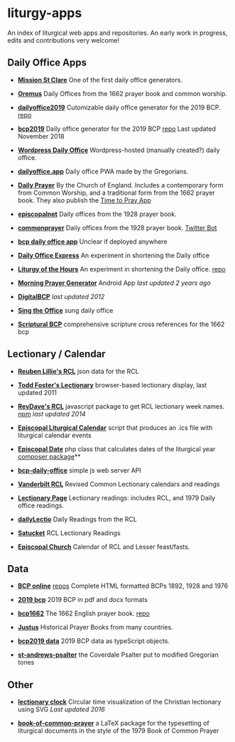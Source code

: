 # liturgy-apps
An index of liturgical web apps and repositories. An early work in progress, edits and contributions very welcome!

## Daily Office Apps

- **[Mission St Clare](https://www.missionstclare.com/english/index.html)** One of the first daily office generators.

- **[Oremus](http://oremus.org/)** Daily Offices from the 1662 prayer book and common worship.

- **[dailyoffice2019](https://www.dailyoffice2019.com)** Cutomizable daily office generator for the 2019 BCP. [repo](https://github.com/blocher/dailyoffice2019)

- **[bcp2019](https://bcp2019.com/)** Daily office generator for the 2019 BCP [repo](https://github.com/frpaulas/iphod) Last updated November 2018

- **[Wordpress Daily Office](https://dailyoffice.wordpress.com/)** Wordpress-hosted (manually created?) daily office.

- **[dailyoffice.app](https://dailyoffice.app/)** Daily office PWA made by the Gregorians.

- **[Daily Prayer](http://daily.commonworship.com/)** By the Church of England. Includes a contemporary form from Common Worship, and a traditional form from the 1662 prayer book. They also publish the [Time to Pray App](https://www.chpublishing.co.uk/apps/time-to-pray)

- **[episcopalnet](http://www.episcopalnet.org/)** Daily offices from the 1928 prayer book.

- **[commonprayer](http://www.commonprayer.org/)** Daily offices from the 1928 prayer book. [Twitter Bot](https://twitter.com/bcp1928)

- **[bcp daily office app](https://github.com/Renddslow/bcp-daily-office-app)** Unclear if deployed anywhere

- **[Daily Office Express](https://dailyofficeexpress.org/)** An experiment in shortening the Daily office

- **[Liturgy of the Hours](https://prayer.infopanel.org)** An experiment in shortening the Daily office. [repo](https://github.com/iethree/liturgy-of-the-hours)

- **[Morning Prayer Generator](https://github.com/rynstwrt/Morning-Prayer-Generator)** Android App _last updated 2 years ago_

- **[DigitalBCP](https://github.com/toddfoster/digitalbcp)** _last updated 2012_

- **[Sing the Office](https://singtheoffice.com/)** sung daily office

- **[Scriptural BCP](https://cwtc.gitlab.io/scriptural-bcp/index.html)** comprehensive scripture cross references for the 1662 bcp

## Lectionary / Calendar

- **[Reuben Lillie's RCL](https://github.com/reubenlillie/daily-office)** json data for the RCL

- **[Todd Foster's Lectionary](https://github.com/toddfoster/lectionary)** browser-based lectionary display, last updated 2011

- **[RevDave's RCL](https://github.com/revdave33/lectionary)** javascript package to get RCL lectionary week names. [npm](https://www.npmjs.com/package/lectionary) _last updated 2014_

- **[Episcopal Liturgical Calendar](https://github.com/paulburton0/EpiscopalLiturgicalCalendar)** script that produces an .ics file with liturgical calendar events

- **[Episcopal Date](https://github.com/peckrob/EpiscopalDate)** php class that calculates dates of the liturgical year [composer package](https://packagist.org/packages/peckrob/episcopaldate)**

- **[bcp-daily-office](https://github.com/Renddslow/bcp-daily-office)** simple js web server API

- **[Vanderbilt RCL](https://lectionary.library.vanderbilt.edu/)** Revised Common Lectionary calendars and readings

- **[Lectionary Page](http://lectionarypage.net/)** Lectionary readings: includes RCL, and 1979 Daily office readings.

- **[dailyLectio](https://www.dailylectio.net)** Daily Readings from the RCL

- **[Satucket](http://satucket.com/lectionary/)** RCL Lectionary Readings

- **[Episcopal Church](https://episcopalchurch.org/lectionary-calendar)** Calendar of RCL and Lesser feast/fasts.

## Data

- **[BCP online](https://www.bcponline.org/)** [repos](https://github.com/bcponline) Complete HTML formatted BCPs 1892, 1928 and 1976

- **[2019 bcp](http://bcp2019.anglicanchurch.net/index.php/downloads/)** 2019 BCP in pdf and docx formats

- **[bcp1662](https://www.eskimo.com/~lhowell/bcp1662/)** The 1662 English prayer book. [repo](https://github.com/eddsalkield/bcp-parser)

- **[Justus](http://justus.anglican.org/resources/bcp/)** Historical Prayer Books from many countries.

- **[bcp2019 data](https://github.com/bryanlilly/bcp2019-data)** 2019 BCP data as typeScript objects.

- **[st-andrews-psalter](https://github.com/santeyio/st-andrews-psalter)** the Coverdale Psalter put to modified Gregorian tones

## Other

- **[lectionary clock](https://github.com/wfwalker/lectionaryclock)** Circular time visualization of the Christian lectionary using SVG _Last updated 2016_

- **[book-of-common-prayer](https://a-coles.github.io/projects/book-of-common-prayer.html)** a LaTeX package for the typesetting of liturgical documents in the style of the 1979 Book of Common Prayer


